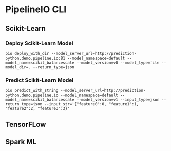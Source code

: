 # PipelineIO CLI
## Scikit-Learn
### Deploy Scikit-Learn Model
```
pio deploy_with_dir --model_server_url=http://prediction-python.demo.pipeline.io:81 --model_namespace=default --model_name=scikit_balancescale --model_version=v0 --model_type=file --model_dir=. --return_type=json
```
### Predict Scikit-Learn Model
```
pio predict_with_string --model_server_url=http://prediction-python.demo.pipeline.io --model_namespace=default --model_name=scikit_balancescale --model_version=v1 --input_type=json --return_type=json --input_str='{"feature0":0, "feature1":1, "feature2":2, "feature3":3}'
```

## TensorFLow

## Spark ML
